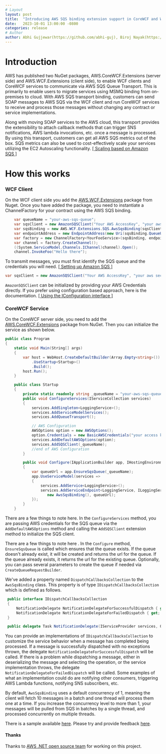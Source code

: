 ```yaml
---
# Layout
layout: post
title:  "Introducing AWS SQS binding extension support in CoreWCF and WCF Client"
date:   2023-10-01 13:00:00 -0800
categories: release
# Author
author: Abhi Gujjewar(https://github.com/abhi-guj), Biroj Nayak(https://github.com/birojnayak), PJ Pittle(https://github.com/ppittle)
---
```

# Introduction
AWS has published two NuGet packages, AWS.CoreWCF.Extensions (server side) and AWS.WCF.Extensions (client side), to enable WCF clients and CoreWCF services to communicate via AWS SQS Queue Transport. This is primarily to enable users to migrate services using MSMQ binding from on-premises to cloud. With AWS SQS transport binding, customers can send SOAP messages to AWS SQS via the WCF client and run CoreWCF services to receive and process those messages without changing any contract or service implementations.

Along with moving SOAP services to the AWS cloud, this transport provides the extensibility to attach callback methods that can trigger SNS notifications, AWS lambda invocations, etc. once a message is processed. By using this transport, customers can get all AWS SQS metrics out of the box. SQS metrics can also be used to cost-effectively scale your services utilizing the EC2 Autoscaling functionality. [[&nbsp;Scaling based on Amazon SQS&nbsp;]](https://docs.aws.amazon.com/autoscaling/ec2/userguide/as-using-sqs-queue.html)

# How this works

### WCF Client
On the WCF client side you add the [AWS.WCF.Extensions](https://nuget.org/packages/AWS.WCF.Extensions) package from Nuget. Once you have added the package, you need to instantiate a ChannelFactory for your contract using the AWS SQS binding.

```csharp
    var queueName = "your-aws-sqs-queue";
    var sqsClient = new AmazonSQSClient("Your AWS AccessKey", "your aws secret key");
    var sqsBinding = new AWS.WCF.Extensions.SQS.AwsSqsBinding(sqsClient, queueName);
    var endpointAddress = new EndpointAddress(new Uri(sqsBinding.QueueUrl));
    var factory = new ChannelFactory<YourFooService>(sqsBinding, endpointAddress);
    var channel = factory.CreateChannel();
    ((System.ServiceModel.Channels.IChannel)channel).Open();
    channel.InvokeFoo("Hello there");
```
To transmit messages, you must first identify the SQS queue and the credentials you will need. [[&nbsp;Setting up Amazon SQS&nbsp;]](https://docs.aws.amazon.com/AWSSimpleQueueService/latest/SQSDeveloperGuide/sqs-setting-up.html)

```csharp
var sqsClient = new AmazonSQSClient("Your AWS AccessKey", "your aws secret key");
```
`AmazonSQSClient` can be initialized by providing your AWS Credentials directly. If you prefer using configuration based approach, here is the documentation. [[&nbsp;Using the IConfiguration interface&nbsp;]](https://docs.aws.amazon.com/sdk-for-net/v3/developer-guide/net-dg-config-netcore.html)


### CoreWCF Service
On the CoreWCF server side, you need to add the [AWS.CoreWCF.Extensions](https://nuget.org/packages/AWS.CoreWCF.Extensions) package from NuGet. Then you can initialize the service as shown below.

```csharp
public class Program
{
    static void Main(String[] args)
    {
        var host = WebHost.CreateDefaultBuilder(Array.Empty<string>())
            .UseStartup<Startup>()
            .Build();
        host.Run();
    }

    public class Startup
    {
        private static readonly string _queueName = "your-aws-sqs-queue";
        public void ConfigureServices(IServiceCollection services)
        {
            services.AddSingleton<LoggingService>();
            services.AddServiceModelServices();
            services.AddQueueTransport();

            // AWS Configuration
            AWSOptions option = new AWSOptions();
            option.Credentials = new BasicAWSCredentials("your access key", "your secret key");
            services.AddDefaultAWSOptions(option);
            services.AddSQSClient(_queueName);
            //end of AWS Configuration
        }

        public void Configure(IApplicationBuilder app, IHostingEnvironment env)
        {
            var queueUrl = app.EnsureSqsQueue(_queueName);
            app.UseServiceModel(services =>
            {
                services.AddService<LoggingService>();
                services.AddServiceEndpoint<LoggingService, ILoggingService>(
                   new AwsSqsBinding(), queueUrl);
            });
        }
    }
```

There are a few things to note here. In the `ConfigureServices` method, you are passing AWS credentials for the SQS queue via the `AddDefaultAWSOptions` method and calling the `AddSQSClient` extension method to initialize the SQS client.

There are a few things to note here . In the `Configure` method, `EnsureSqsQueue` is called which ensures that the queue exists. If the queue doesn't already exist, it will be created and returns the url for the queue. If the queue already exists, it returns the url for the existing queue. Optionally, you can pass several parameters to create the queue if needed via `CreateQueueRequestBuilder`.

We've added a property named `DispatchCallbacksCollection` to the `AwsSqsBinding` class. This property is of type `IDispatchCallbacksCollection` which is defined as follows.

```csharp
 public interface IDispatchCallbacksCollection
 {
     NotificationDelegate NotificationDelegateForSuccessfulDispatch { get; set; }
     NotificationDelegate NotificationDelegateForFailedDispatch { get; set; }
 }

 public delegate Task NotificationDelegate(IServiceProvider services, QueueMessageContext context);
```
You can provide an implementations of `IDispatchCallbacksCollection` to customize the service behavior when a message has completed being processed. If a message is successfully dispatched with no exceptions thrown, the delegate `NotificationDelegateForSuccessfulDispatch` will be called. If there is a problem while dispatching a message, either in deserializing the message and selecting the operation, or the service implementation throws, the delegate `NotificationDelegateForFailedDispatch` will be called. Some examples of what an implementation could do are notifying other consumers, triggering AWS Lambda functions, notifying SNS subscribers, etc.

By default, `AwsSqsBinding` uses a default concurrency of 1, meaning the client will fetch 10 messages in a batch and one thread will process them one at a time. If you increase the concurrency level to more than 1, your messages will be pulled from SQS in batches by a single thread, and processed concurrently on multiple threads.


There is a sample available [here](https://github.com/aws/aws-corewcf-extensions/tree/main/sample). Please try and provide feedback [here](https://github.com/aws/aws-corewcf-extensions/discussions/categories/general).

#### Thanks

Thanks to [AWS .NET open source team](https://aws.amazon.com/blogs/opensource/category/programing-language/dot-net/) for working on this project.
